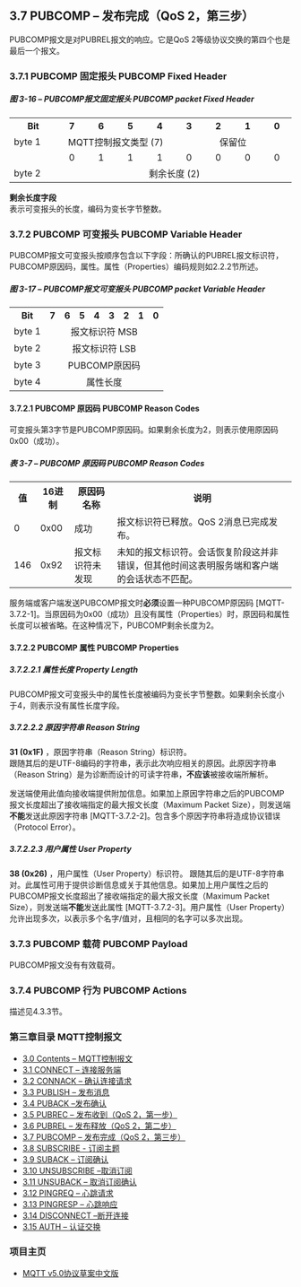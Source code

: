 ## 3.7 PUBCOMP – 发布完成（QoS 2，第三步）

PUBCOMP报文是对PUBREL报文的响应。它是QoS 2等级协议交换的第四个也是最后一个报文。

### 3.7.1 PUBCOMP 固定报头 PUBCOMP Fixed Header

##### 图 3-16 – PUBCOMP报文固定报头 PUBCOMP packet Fixed Header

<table>
   <tr>
     <th width="95">Bit</th>
     <th width="55">7</th>
     <th width="55">6</th>
     <th width="55">5</th>
     <th width="55">4</th>
     <th width="55">3</th>
     <th width="55">2</th>
     <th width="55">1</th>
     <th width="55">0</th>
   </tr>
   <tr>
     <td>byte 1</td>
     <td colspan="4" align="center">MQTT控制报文类型 (7)</td>
     <td colspan="4" align="center">保留位</td>
   </tr>
   <tr>
       <td></td>
       <td align="center">0</td>
       <td align="center">1</td>
       <td align="center">1</td>
       <td align="center">1</td>
       <td align="center">0</td>
       <td align="center">0</td>
       <td align="center">0</td>
       <td align="center">0</td>
     </tr>
   <tr>
     <td>byte 2</td>
     <td colspan="8" align="center">剩余长度 (2)</td>
   </tr>
 </table>

**剩余长度字段**  
表示可变报头的长度，编码为变长字节整数。

### 3.7.2 PUBCOMP 可变报头 PUBCOMP Variable Header

PUBCOMP报文可变报头按顺序包含以下字段：所确认的PUBREL报文标识符，PUBCOMP原因码，属性。属性（Properties）编码规则如2.2.2节所述。

##### 图 3-17 – PUBCOMP报文可变报头 PUBCOMP packet Variable Header

<table>
   <tr>
     <th>Bit</th>
     <th>7</th>
     <th>6</th>
     <th>5</th>
     <th>4</th>
     <th>3</th>
     <th>2</th>
     <th>1</th>
     <th>0</th>
   </tr>
   <tr>
     <td>byte 1</td>
     <td colspan="8" align="center">报文标识符 MSB</td>
   </tr>
   <tr>
     <td>byte 2</td>
     <td colspan="8" align="center">报文标识符 LSB</td>
   </tr>
      <tr>
     <td>byte 3</td>
     <td colspan="8" align="center">PUBCOMP原因码</td>
   </tr>
      <tr>
     <td>byte 4</td>
     <td colspan="8" align="center">属性长度</td>
   </tr>
 </table>

#### 3.7.2.1 PUBCOMP 原因码 PUBCOMP Reason Codes

可变报头第3字节是PUBCOMP原因码。如果剩余长度为2，则表示使用原因码0x00（成功）。

##### 表 3-7 – PUBCOMP 原因码 PUBCOMP Reason Codes

<table>
  <tr>
    <th>值</th>
    <th>16进制</th>
	<th>原因码名称</th>
	<th>说明</th>
  </tr>
  <tr>
    <td>0</td>
    <td>0x00</td>
	<td>成功</td>
	<td>报文标识符已释放。QoS 2消息已完成发布。</td>
  </tr>
  <tr>
    <td>146</td>
    <td>0x92</td>
	<td>报文标识符未发现</td>
	<td>未知的报文标识符。会话恢复阶段这并非错误，但其他时间这表明服务端和客户端的会话状态不匹配。</td>
  </tr>
</table>

服务端或客户端发送PUBCOMP报文时**必须**设置一种PUBCOMP原因码 \[MQTT-3.7.2-1\]。当原因码为0x00（成功）且没有属性（Properties）时，原因码和属性长度可以被省略。在这种情况下，PUBCOMP剩余长度为2。

#### 3.7.2.2 PUBCOMP 属性 PUBCOMP Properties

##### 3.7.2.2.1 属性长度 Property Length

PUBCOMP报文可变报头中的属性长度被编码为变长字节整数。如果剩余长度小于4，则表示没有属性长度字段。

##### 3.7.2.2.2 原因字符串 Reason String

**31 (0x1F)** ，原因字符串（Reason String）标识符。  
跟随其后的是UTF-8编码的字符串，表示此次响应相关的原因。此原因字符串（Reason String）是为诊断而设计的可读字符串，**不应该**被接收端所解析。

发送端使用此值向接收端提供附加信息。如果加上原因字符串之后的PUBCOMP报文长度超出了接收端指定的最大报文长度（Maximum Packet Size），则发送端**不能**发送此原因字符串 \[MQTT-3.7.2-2\]。包含多个原因字符串将造成协议错误（Protocol Error）。

##### 3.7.2.2.3 用户属性 User Property

**38 (0x26)** ，用户属性（User Property）标识符。
跟随其后的是UTF-8字符串对。此属性可用于提供诊断信息或关于其他信息。如果加上用户属性之后的PUBCOMP报文长度超出了接收端指定的最大报文长度（Maximum Packet Size），则发送端**不能**发送此属性 \[MQTT-3.7.2-3\]。用户属性（User Property）允许出现多次，以表示多个名字/值对，且相同的名字可以多次出现。

### 3.7.3 PUBCOMP 载荷 PUBCOMP Payload

PUBCOMP报文没有有效载荷。

### 3.7.4 PUBCOMP 行为 PUBCOMP Actions

描述见4.3.3节。


### 第三章目录 MQTT控制报文

- [3.0 Contents – MQTT控制报文](03-ControlPackets.md)
- [3.1 CONNECT – 连接服务端](0301-CONNECT.md)
- [3.2 CONNACK – 确认连接请求](0302-CONNACK.md)
- [3.3 PUBLISH – 发布消息](0303-PUBLISH.md)
- [3.4 PUBACK –发布确认](0304-PUBACK.md)
- [3.5 PUBREC – 发布收到（QoS 2，第一步）](0305-PUBREC.md)
- [3.6 PUBREL – 发布释放（QoS 2，第二步）](0306-PUBREL.md)
- [3.7 PUBCOMP – 发布完成（QoS 2，第三步）](0307-PUBCOMP.md)
- [3.8 SUBSCRIBE - 订阅主题](0308-SUBSCRIBE.md)
- [3.9 SUBACK – 订阅确认](0309-SUBACK.md)
- [3.10 UNSUBSCRIBE –取消订阅](0310-UNSUBSCRIBE.md)
- [3.11 UNSUBACK – 取消订阅确认](0311-UNSUBACK.md)
- [3.12 PINGREQ – 心跳请求](0312-PINGREQ.md)
- [3.13 PINGRESP – 心跳响应](0313-PINGRESP.md)
- [3.14 DISCONNECT –断开连接](0314-DISCONNECT.md)
- [3.15 AUTH – 认证交换](0315-AUTH.md)

### 项目主页

- [MQTT v5.0协议草案中文版](https://github.com/hui6075/mqtt_v5)



